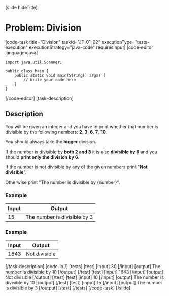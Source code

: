 [slide hideTitle]
# Problem: Division
[code-task title="Division" taskId="JF-01-02" executionType="tests-execution" executionStrategy="java-code" requiresInput]
[code-editor language=java]
```
import java.util.Scanner;

public class Main {
    public static void main(String[] args) {
        // Write your code here
    }
}
```
[/code-editor]
[task-description]
## Description

You will be given an integer and you have to print whether that number is divisible by the following numbers: **2**, **3**, **6**, **7**, **10**. 

You should always take the **bigger** division. 

If the number is divisible by **both 2 and 3** it is also **divisible by 6** and you should **print only the division by 6**. 

If the number is not divisible by any of the given numbers print "**Not divisible**". 

Otherwise print "The number is divisible by \{number\}".

### Example
| **Input** | **Output** |
| --- | --- |
| 15 | The number is divisible by 3 |

### Example
| **Input** | **Output** |
| --- | --- |
| 1643 | Not divisible |

[/task-description]
[code-io /]
[tests]
[test]
[input]
30
[/input]
[output]
The number is divisible by 10
[/output]
[/test]
[test]
[input]
1643
[/input]
[output]
Not divisible
[/output]
[/test]
[test]
[input]
10
[/input]
[output]
The number is divisible by 10
[/output]
[/test]
[test]
[input]
15
[/input]
[output]
The number is divisible by 3
[/output]
[/test]
[/tests]
[/code-task]
[/slide]